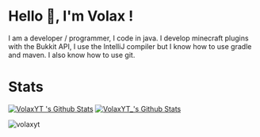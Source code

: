 # Hello 👋, I'm Volax !
I am a developer / programmer, I code in java. 
I develop minecraft plugins with the Bukkit API, I use the IntelliJ compiler but I know how to use gradle and maven. I also know how to use git.

# Stats
[![VolaxYT 's Github Stats](https://github-readme-stats.vercel.app/api/top-langs/?username=volaxyt&show_icons=true&hide_border=true&theme=radical)](https://github.com/anuraghazra/github-readme-stats)
[![VolaxYT_'s Github Stats](https://github-readme-stats.vercel.app/api?username=volaxyt&show_icons=true&hide_border=true&theme=radical)](https://github.com/anuraghazra/github-readme-stats)
<p align="left"> <img src="https://komarev.com/ghpvc/?username=volaxyt" alt="volaxyt" /> </p>  
